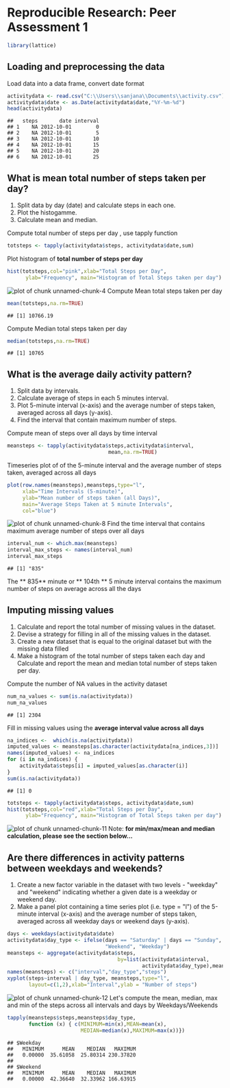 # Reproducible Research: Peer Assessment 1

```r
library(lattice)
```
## Loading and preprocessing the data
Load data into a data frame, convert date format

```r
activitydata <- read.csv("C:\\Users\\sanjana\\Documents\\activity.csv")
activitydata$date <- as.Date(activitydata$date,"%Y-%m-%d")
head(activitydata)
```

```
##   steps       date interval
## 1    NA 2012-10-01        0
## 2    NA 2012-10-01        5
## 3    NA 2012-10-01       10
## 4    NA 2012-10-01       15
## 5    NA 2012-10-01       20
## 6    NA 2012-10-01       25
```
## What is mean total number of steps taken per day?
1. Split data by day (date) and calculate steps in each one.
2. Plot the histogamme.
3. Calculate mean and median.


Compute total number of steps per day  , use tapply function

```r
totsteps <- tapply(activitydata$steps, activitydata$date,sum)
```
Plot histogram of **total number of steps per day**

```r
hist(totsteps,col="pink",xlab="Total Steps per Day", 
      ylab="Frequency", main="Histogram of Total Steps taken per day")
```

![plot of chunk unnamed-chunk-4](figure/unnamed-chunk-4-1.png) 
Compute Mean total steps taken per day

```r
mean(totsteps,na.rm=TRUE)
```

```
## [1] 10766.19
```

Compute Median total steps taken per day

```r
median(totsteps,na.rm=TRUE)
```

```
## [1] 10765
```

## What is the average daily activity pattern?
1. Split data by intervals.
2. Calculate average of steps in each 5 minutes interval.
3. Plot 5-minute interval (x-axis) and the average number of steps taken, averaged across all days (y-axis).
4. Find the interval that contain maximum number of steps. 


Compute mean of steps over all days by time interval

```r
meansteps <- tapply(activitydata$steps,activitydata$interval,
                                 mean,na.rm=TRUE)
```
Timeseries plot of of the 5-minute interval and the average number of steps taken, averaged across all days

```r
plot(row.names(meansteps),meansteps,type="l",
     xlab="Time Intervals (5-minute)", 
     ylab="Mean number of steps taken (all Days)", 
     main="Average Steps Taken at 5 minute Intervals",
     col="blue")
```

![plot of chunk unnamed-chunk-8](figure/unnamed-chunk-8-1.png) 
Find the time interval that contains maximum average number of steps over all days

```r
interval_num <- which.max(meansteps)
interval_max_steps <- names(interval_num)
interval_max_steps
```

```
## [1] "835"
```
The ** 835** minute  or ** 104th ** 5 minute interval contains the maximum number of steps on average across all the days


## Imputing missing values

1. Calculate and report the total number of missing values in the dataset.
2. Devise a strategy for filling in all of the missing values in the dataset.
3. Create a new dataset that is equal to the original dataset but with the missing data filled
4. Make a histogram of the total number of steps taken each day and Calculate and report the mean and median total number of steps taken per day. 


Compute the number of NA values in the activity dataset

```r
num_na_values <- sum(is.na(activitydata))
num_na_values 
```

```
## [1] 2304
```

Fill in missing values using the **average interval value across all days**

```r
na_indices <-  which(is.na(activitydata))
imputed_values <- meansteps[as.character(activitydata[na_indices,3])]
names(imputed_values) <- na_indices
for (i in na_indices) {
    activitydata$steps[i] = imputed_values[as.character(i)]
}
sum(is.na(activitydata)) 
```

```
## [1] 0
```

```r
totsteps <- tapply(activitydata$steps, activitydata$date,sum)
hist(totsteps,col="red",xlab="Total Steps per Day", 
      ylab="Frequency", main="Histogram of Total Steps taken per day")
```

![plot of chunk unnamed-chunk-11](figure/unnamed-chunk-11-1.png) 
Note: **for min/max/mean and median calculation, please see the section below...**


## Are there differences in activity patterns between weekdays and weekends?
1. Create a new factor variable in the dataset with two levels - "weekday" and "weekend" indicating whether a given date is a weekday or weekend day.
2. Make a panel plot containing a time series plot (i.e. type = "l") of the 5-minute interval (x-axis) and the average number of steps taken, averaged across all weekday days or weekend days (y-axis).


```r
days <- weekdays(activitydata$date)
activitydata$day_type <- ifelse(days == "Saturday" | days == "Sunday", 
                                "Weekend", "Weekday")
meansteps <- aggregate(activitydata$steps,
                                    by=list(activitydata$interval,
                                            activitydata$day_type),mean)
names(meansteps) <- c("interval","day_type","steps")
xyplot(steps~interval | day_type, meansteps,type="l",
       layout=c(1,2),xlab="Interval",ylab = "Number of steps")
```

![plot of chunk unnamed-chunk-12](figure/unnamed-chunk-12-1.png) 
Let's compute the mean, median, max and min of the steps across all intervals and days by Weekdays/Weekends

```r
tapply(meansteps$steps,meansteps$day_type,
       function (x) { c(MINIMUM=min(x),MEAN=mean(x),
                        MEDIAN=median(x),MAXIMUM=max(x))})
```

```
## $Weekday
##   MINIMUM      MEAN    MEDIAN   MAXIMUM 
##   0.00000  35.61058  25.80314 230.37820 
## 
## $Weekend
##   MINIMUM      MEAN    MEDIAN   MAXIMUM 
##   0.00000  42.36640  32.33962 166.63915
```
